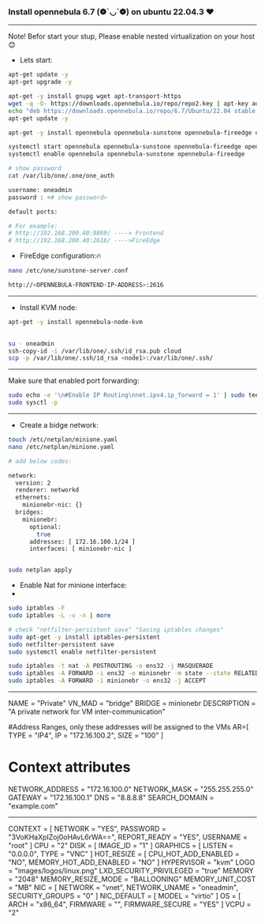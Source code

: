 ### Install opennebula 6.7 (❁´◡`❁)  on ubuntu 22.04.3 ❤

----
Note! Befor start your stup, Please enable nested virtualization on your host😊

- Lets start:

```bash
apt-get update -y
apt-get upgrade -y

apt-get -y install gnupg wget apt-transport-https
wget -q -O- https://downloads.opennebula.io/repo/repo2.key | apt-key add -
echo "deb https://downloads.opennebula.io/repo/6.7/Ubuntu/22.04 stable opennebula" > /etc/apt/sources.list.d/opennebula.list
apt-get update -y

apt-get -y install opennebula opennebula-sunstone opennebula-fireedge opennebula-gate opennebula-flow opennebula-provision

systemctl start opennebula opennebula-sunstone opennebula-fireedge opennebula-gate opennebula-flow
systemctl enable opennebula opennebula-sunstone opennebula-fireedge 

# show password
cat /var/lib/one/.one/one_auth

username: oneadmin
password : <# show password>

default ports: 

# For example:
# http://192.168.200.40:9869/ ----> Frontend
# http://192.168.200.40:2616/ ---->FireEdge


```

- FireEdge configuration:🔥 

```bash
nano /etc/one/sunstone-server.conf

http://<OPENNEBULA-FRONTEND-IP-ADDRESS>:2616
```

----
- Install KVM node:

```bash
apt-get -y install opennebula-node-kvm
	

su - oneadmin
ssh-copy-id -i /var/lib/one/.ssh/id_rsa.pub cloud
scp -p /var/lib/one/.ssh/id_rsa <node1>:/var/lib/one/.ssh/

```
----

Make sure that enabled port forwarding:
```bash
sudo echo -e '\n#Enable IP Routing\nnet.ipv4.ip_forward = 1' | sudo tee -a /etc/sysctl.conf
sudo sysctl -p
```

----

- Create a bidge network:

```bash
touch /etc/netplan/minione.yaml
nano /etc/netplan/minione.yaml

# add below codes:

network:
  version: 2
  renderer: networkd
  ethernets:
    minionebr-nic: {}
  bridges:
    minionebr:
      optional:
        true
      addresses: [ 172.16.100.1/24 ]
      interfaces: [ minionebr-nic ]


sudo netplan apply
```

- Enable Nat for minione interface:
- 
```bash
sudo iptables -F
sudo iptables -L -v -n | more

# check "netfilter-persistent save" "Saving iptables changes"
sudo apt-get -y install iptables-persistent
sudo netfilter-persistent save
sudo systemctl enable netfilter-persistent

sudo iptables -t nat -A POSTROUTING -o ens32 -j MASQUERADE
sudo iptables -A FORWARD -i ens32 -o minionebr -m state --state RELATED,ESTABLISHED -j ACCEPT
sudo iptables -A FORWARD -i minionebr -o ens32 -j ACCEPT

```


--------------

NAME         = "Private"
VN_MAD       = "bridge"
BRIDGE       = minionebr
DESCRIPTION  = "A private network for VM inter-communication"

#Address Ranges, only these addresses will be assigned to the VMs
AR=[
    TYPE = "IP4",
    IP   = "172.16.100.2",
    SIZE = "100"
]


# Context attributes
NETWORK_ADDRESS    = "172.16.100.0"
NETWORK_MASK       = "255.255.255.0"
GATEWAY            = "172.16.100.1"
DNS                = "8.8.8.8"
SEARCH_DOMAIN      = "example.com"

--------

CONTEXT = [
  NETWORK = "YES",
  PASSWORD = "3VoKHaXpIZoj0oHAvL6rWA==",
  REPORT_READY = "YES",
  USERNAME = "root" ]
CPU = "2"
DISK = [
  IMAGE_ID = "1" ]
GRAPHICS = [
  LISTEN = "0.0.0.0",
  TYPE = "VNC" ]
HOT_RESIZE = [
  CPU_HOT_ADD_ENABLED = "NO",
  MEMORY_HOT_ADD_ENABLED = "NO" ]
HYPERVISOR = "kvm"
LOGO = "images/logos/linux.png"
LXD_SECURITY_PRIVILEGED = "true"
MEMORY = "2048"
MEMORY_RESIZE_MODE = "BALLOONING"
MEMORY_UNIT_COST = "MB"
NIC = [
  NETWORK = "vnet",
  NETWORK_UNAME = "oneadmin",
  SECURITY_GROUPS = "0" ]
NIC_DEFAULT = [
  MODEL = "virtio" ]
OS = [
  ARCH = "x86_64",
  FIRMWARE = "",
  FIRMWARE_SECURE = "YES" ]
VCPU = "2"


